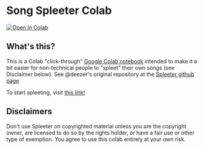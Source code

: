 # Song Spleeter Colab

[![Open In Colab](https://colab.research.google.com/assets/colab-badge.svg)](https://colab.research.google.com/github/fat-tire/SongSpleeterColab/blob/master/Song_Spleeter_Colab.ipynb)

## What's this?

This is a Colab "click-through" [Google Colab notebook](https://colab.research.google.com/) intended to make it a bit easier for non-technical people to "spleet" their own songs (see Disclaimer below).  See @deezer's original repository at the [Spleeter github page](https://github.com/deezer/spleeter)

To start spleeting, visit [this link!](https://colab.research.google.com/github/fat-tire/SongSpleeterColab/blob/master/Song_Spleeter_Colab.ipynb)

## Disclaimers

Don't use Spleeter on copyrighted material unless you are the copyright owner, are licensed to do so by the rights holder, or have a fair use or other type of exemption.  You agree to use this colab entirely at your own risk.
